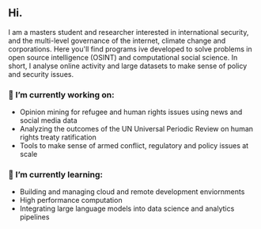 ## Hi.
I am a masters student and researcher interested in international security, and the multi-level governance of the internet, climate change and corporations. Here you'll find programs ive developed to solve problems in open source intelligence (OSINT) and computational social science. In short, I analyse online activity and large datasets to make sense of policy and security issues.

### 🔭 I’m currently working on:
- Opinion mining for refugee and human rights issues using news and social media data
- Analyzing the outcomes of the UN Universal Periodic Review on human rights treaty ratification
- Tools to make sense of armed conflict, regulatory and policy issues at scale 

### 🌱 I’m currently learning:
- Building and managing cloud and remote development enviornments
- High performance computation
- Integrating large language models into data science and analytics pipelines

<!--
### 🤔 I’m looking for help with:
### 👯 I’m looking to collaborate on:
### 💬 Ask me about:
-->
